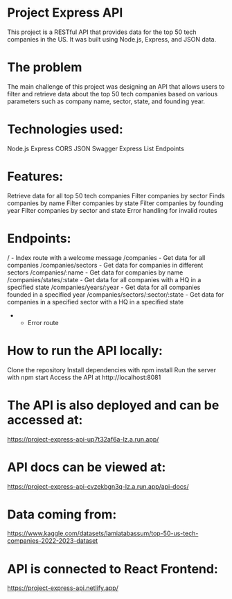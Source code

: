 # Project Express API

This project is a RESTful API that provides data for the top 50 tech companies in the US. It was built using Node.js, Express, and JSON data.

# The problem
The main challenge of this project was designing an API that allows users to filter and retrieve data about the top 50 tech companies based on various parameters such as company name, sector, state, and founding year.

# Technologies used:
Node.js
Express
CORS
JSON
Swagger
Express List Endpoints

# Features:
Retrieve data for all top 50 tech companies
Filter companies by sector
Finds companies by name
Filter companies by state
Filter companies by founding year
Filter companies by sector and state
Error handling for invalid routes

# Endpoints:
/ - Index route with a welcome message
/companies - Get data for all companies
/companies/sectors - Get data for companies in different sectors
/companies/:name - Get data for companies by name
/companies/states/:state - Get data for all companies with a HQ in a specified state
/companies/years/:year - Get data for all companies founded in a specified year
/companies/sectors/:sector/:state - Get data for companies in a specified sector with a HQ in a specified state
* - Error route

# How to run the API locally:
Clone the repository
Install dependencies with npm install
Run the server with npm start
Access the API at http://localhost:8081

# The API is also deployed and can be accessed at:
https://project-express-api-up7t32af6a-lz.a.run.app/

# API docs can be viewed at:
https://project-express-api-cvzekbgn3q-lz.a.run.app/api-docs/

# Data coming from:
https://www.kaggle.com/datasets/lamiatabassum/top-50-us-tech-companies-2022-2023-dataset

# API is connected to React Frontend:
https://project-express-api.netlify.app/
